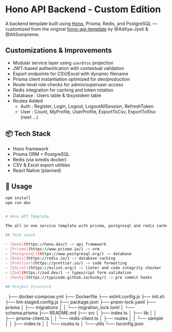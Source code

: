 # Hono API Backend - Custom Edition

A backend template built using [Hono](https://hono.dev/), Prisma, Redis, and PostgreSQL — customized from the original [hono-api-template](https://github.com/Aditya-Jyoti/Hono-API-Template) by @Aditya-Jyoti & @AltSumpreme.

## Customizations & Improvements

- Modular service layer using `userDtos` projection
- JWT-based authentication with contextual validation
- Export endpoints for CSV/Excel with dynamic filename
- Prisma client instantiation optimized for dev/production
- Route-level role checks for admin/superuser access
- Redis integration for caching and token rotation
- Database : Users table & tbsystoken table
- Routes Added
    - Auth : Register, Login, Logout, LogoutAllSession, RefreshToken
    - User : Count, MyProfile, UserProfile, ExportToCsv, ExportToXlsx (next ...)

## 📦 Tech Stack

- Hono framework
- Prisma ORM + PostgreSQL
- Redis (via ioredis docker)
- CSV & Excel export utilities
- React Native (planned)


## 🚀 Usage

```bash
npm install
npm run dev


# Hono API Template

The all in one service template with prisma, postgresql and redis cache setup. Includes a CI/CD pipeline to deploy to a VPS via a docker compose.

## Tech stack

- [Hono](https://hono.dev/) -> api framework
- [Prisma](https://www.prisma.io/) -> orm
- [Postgresql](https://www.postgresql.org/) -> database
- [Redis](https://redis.io/) -> database caching
- [Prettier](https://prettier.io/) -> code formatting
- [ESLint](https://eslint.org/) -> linter and code integrity checker
- [Zod](https://zod.dev/) -> typescript form validation
- [Husky](https://typicode.github.io/husky/) -> pre commit hooks

## Project Structure

```
.
├── docker-compose.yml
├── Dockerfile
├── eslint.config.js
├── init.sh
├── lint-staged.config.js
├── package.json
├── pnpm-lock.yaml
├── prisma
│   ├── migrations
│   │   └── migration_lock.toml
│   └── schema.prisma
├── README.md
├── src
│   ├── index.ts
│   ├── lib
│   │   ├── prisma-client.ts
│   │   └── redis-client.ts
│   ├── routes
│   │   └── sample
│   │       ├── index.ts
│   │       └── routes.ts
│   └── utils
└── tsconfig.json
```

